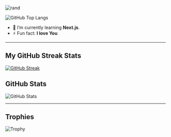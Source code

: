 ![rand](https://rand-xyz.now.sh/api/hello)

 
 ![GitHub Top Langs](https://github-readme-stats.vercel.app/api/top-langs/?username=Weakcods&layout=compact&langs_count=8&theme=radical)

- 🌱 I’m currently learning **Next.js**.
- ⚡ Fun fact: **I love You**

---
## My GitHub Streak Stats 

[![GitHub Streak](https://git-hub-streak-stats.vercel.app?user=Weakcods&theme=dark)](https://git.io/streak-stats)

##  GitHub Stats 

![GitHub Stats](https://github-readme-stats.vercel.app/api?username=Weakcods&show_icons=true&theme=radical&include_all_commits=true&count_private=true)

___

## Trophies
![Trophy](https://github-profile-trophy.vercel.app/?username=Weakcods&theme=onedark&column=7)





